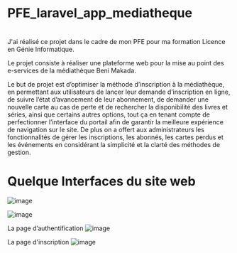 # PFE_laravel_app_mediatheque
# 

J'ai réalisé ce projet dans le cadre de mon PFE pour ma formation Licence en Génie Informatique.


Le projet consiste à réaliser une plateforme web pour la mise au point des e-services de la médiathèque Beni Makada.


Le but de projet est d’optimiser la méthode d’inscription à la médiathèque, en permettant aux utilisateurs de lancer leur demande d’inscription en ligne, de suivre l’état d’avancement de leur abonnement, de demander une nouvelle carte au cas de perte et de rechercher la disponibilité des livres et séries, ainsi que certains autres options, tout ça en tenant compte de perfectionner l’interface du portail afin de garantir la meilleure expérience de navigation sur le site. De plus on a offert aux administrateurs les fonctionnalités de gérer les inscriptions, les abonnés, les cartes perdus et les événements en considérant la simplicité et la clarté des méthodes de gestion.


# Quelque Interfaces du site web

![image](https://user-images.githubusercontent.com/64175026/150149600-289670bf-36e5-4a44-937f-b2d33dc485fd.png)



![image](https://user-images.githubusercontent.com/64175026/150149775-cbb37f00-d523-4563-bc60-fa7dc02f7866.png)


La page d’authentification
![image](https://user-images.githubusercontent.com/64175026/150149862-c871b856-c320-4418-8aa1-2ac1921e13fa.png)


La page d'inscription
![image](https://user-images.githubusercontent.com/64175026/150150022-3dccb010-005d-4a87-9b3d-52c0efb3b156.png)
